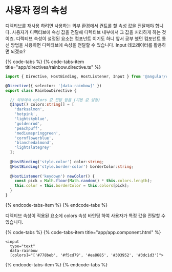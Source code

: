 # 사용자 정의 속성

디렉티브를 재사용 하려면 사용하는 외부 환경에서 컨트롤 할 속성 값을 전달해야 합니다. 사용자가 디렉티브에 속성 값을 전달해 디렉티브 내부에서 그 값을 처리하게 하는 것이죠. 디렉티브 속성이 설정된 요소는 컴포넌트 이기도 하니 앞서 공부 했던 컴포넌트 통신 방법을 사용하면 디렉티브에 속성을 전달할 수 있습니다. Input 데코레이터를 활용하면 되겠죠?

{% code-tabs %}
{% code-tabs-item title="app/directives/rainbow.directive.ts" %}
```typescript
import { Directive, HostBinding, HostListener, Input } from '@angular/core';

@Directive({ selector: '[data-rainbow]' })
export class RainbowDirective {

  // 외부에서 colors 값 전달 받음 (기본 값 설정)
  @Input() colors:string[] = [
    'darksalmon', 
    'hotpink', 
    'lightskyblue', 
    'goldenrod', 
    'peachpuff', 
    'mediumspringgreen', 
    'cornflowerblue', 
    'blanchedalmond', 
    'lightslategrey'
  ];
  
  @HostBinding('style.color') color:string;
  @HostBinding('style.border-color') borderColor:string;
  
  @HostListener('keydown') newColor() {
    const pick = Math.floor(Math.random() * this.colors.length);
    this.color = this.borderColor = this.colors[pick];
  }
}
```
{% endcode-tabs-item %}
{% endcode-tabs %}

디렉티브 속성이 적용된 요소에 colors 속성 바인딩 하여 사용자가 특정 값을 전달할 수 있습니다.

{% code-tabs %}
{% code-tabs-item title="app/app.component.html" %}
```markup
<input 
  type="text" 
  data-rainbow
  [colors]="['#778beb', '#f5cd79', '#ea8685', '#303952', '#3dc1d3']">
```
{% endcode-tabs-item %}
{% endcode-tabs %}

